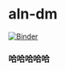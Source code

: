 # aln-dm
[![Binder](https://mybinder.org/badge_logo.svg)](https://mybinder.org/v2/gh/uNouss/aln-dm.git/master?filepath=aln-dm.ipynb)

### 哈哈哈哈哈
